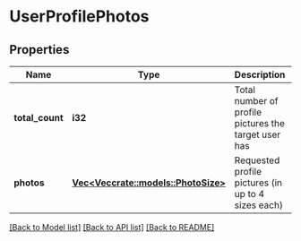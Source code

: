 # UserProfilePhotos

## Properties

Name | Type | Description | Notes
------------ | ------------- | ------------- | -------------
**total_count** | **i32** | Total number of profile pictures the target user has | 
**photos** | [**Vec<Vec<crate::models::PhotoSize>>**](array.md) | Requested profile pictures (in up to 4 sizes each) | 

[[Back to Model list]](../README.md#documentation-for-models) [[Back to API list]](../README.md#documentation-for-api-endpoints) [[Back to README]](../README.md)


